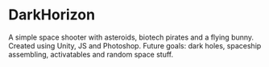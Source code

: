 DarkHorizon
===========
A simple space shooter with asteroids, biotech pirates and a flying bunny. 
Created using Unity, JS and Photoshop. 
Future goals: dark holes, spaceship assembling, activatables and random space stuff.
